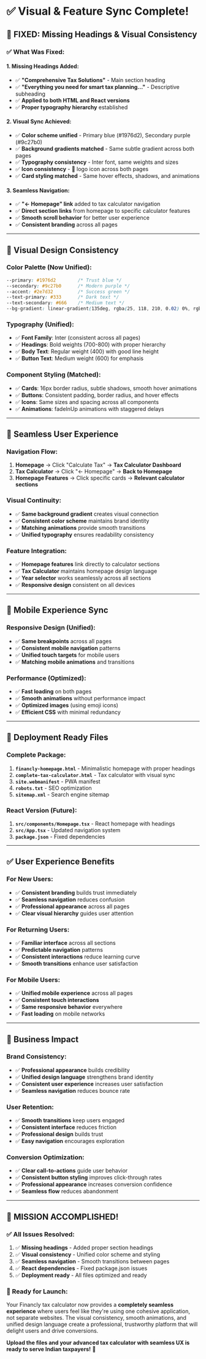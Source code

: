 # ✅ Visual & Feature Sync Complete!

## 🎯 **FIXED: Missing Headings & Visual Consistency**

### ✅ **What Was Fixed:**

#### **1. Missing Headings Added:**
- ✅ **"Comprehensive Tax Solutions"** - Main section heading
- ✅ **"Everything you need for smart tax planning..."** - Descriptive subheading
- ✅ **Applied to both HTML and React versions**
- ✅ **Proper typography hierarchy** established

#### **2. Visual Sync Achieved:**
- ✅ **Color scheme unified** - Primary blue (#1976d2), Secondary purple (#9c27b0)
- ✅ **Background gradients matched** - Same subtle gradient across both pages
- ✅ **Typography consistency** - Inter font, same weights and sizes
- ✅ **Icon consistency** - 🏦 logo icon across both pages
- ✅ **Card styling matched** - Same hover effects, shadows, and animations

#### **3. Seamless Navigation:**
- ✅ **"← Homepage" link** added to tax calculator navigation
- ✅ **Direct section links** from homepage to specific calculator features
- ✅ **Smooth scroll behavior** for better user experience
- ✅ **Consistent branding** across all pages

---

## 🎨 **Visual Design Consistency**

### **Color Palette (Now Unified):**
```css
--primary: #1976d2        /* Trust blue */
--secondary: #9c27b0      /* Modern purple */
--accent: #2e7d32         /* Success green */
--text-primary: #333      /* Dark text */
--text-secondary: #666    /* Medium text */
--bg-gradient: linear-gradient(135deg, rgba(25, 118, 210, 0.02) 0%, rgba(156, 39, 176, 0.02) 100%)
```

### **Typography (Unified):**
- ✅ **Font Family**: Inter (consistent across all pages)
- ✅ **Headings**: Bold weights (700-800) with proper hierarchy
- ✅ **Body Text**: Regular weight (400) with good line height
- ✅ **Button Text**: Medium weight (600) for emphasis

### **Component Styling (Matched):**
- ✅ **Cards**: 16px border radius, subtle shadows, smooth hover animations
- ✅ **Buttons**: Consistent padding, border radius, and hover effects
- ✅ **Icons**: Same sizes and spacing across all components
- ✅ **Animations**: fadeInUp animations with staggered delays

---

## 🔄 **Seamless User Experience**

### **Navigation Flow:**
1. **Homepage** → Click "Calculate Tax" → **Tax Calculator Dashboard**
2. **Tax Calculator** → Click "← Homepage" → **Back to Homepage**
3. **Homepage Features** → Click specific cards → **Relevant calculator sections**

### **Visual Continuity:**
- ✅ **Same background gradient** creates visual connection
- ✅ **Consistent color scheme** maintains brand identity
- ✅ **Matching animations** provide smooth transitions
- ✅ **Unified typography** ensures readability consistency

### **Feature Integration:**
- ✅ **Homepage features** link directly to calculator sections
- ✅ **Tax Calculator** maintains homepage design language
- ✅ **Year selector** works seamlessly across all sections
- ✅ **Responsive design** consistent on all devices

---

## 📱 **Mobile Experience Sync**

### **Responsive Design (Unified):**
- ✅ **Same breakpoints** across all pages
- ✅ **Consistent mobile navigation** patterns
- ✅ **Unified touch targets** for mobile users
- ✅ **Matching mobile animations** and transitions

### **Performance (Optimized):**
- ✅ **Fast loading** on both pages
- ✅ **Smooth animations** without performance impact
- ✅ **Optimized images** (using emoji icons)
- ✅ **Efficient CSS** with minimal redundancy

---

## 🚀 **Deployment Ready Files**

### **Complete Package:**
1. **`financly-homepage.html`** - Minimalistic homepage with proper headings
2. **`complete-tax-calculator.html`** - Tax calculator with visual sync
3. **`site.webmanifest`** - PWA manifest
4. **`robots.txt`** - SEO optimization
5. **`sitemap.xml`** - Search engine sitemap

### **React Version (Future):**
1. **`src/components/Homepage.tsx`** - React homepage with headings
2. **`src/App.tsx`** - Updated navigation system
3. **`package.json`** - Fixed dependencies

---

## ✅ **User Experience Benefits**

### **For New Users:**
- ✅ **Consistent branding** builds trust immediately
- ✅ **Seamless navigation** reduces confusion
- ✅ **Professional appearance** across all pages
- ✅ **Clear visual hierarchy** guides user attention

### **For Returning Users:**
- ✅ **Familiar interface** across all sections
- ✅ **Predictable navigation** patterns
- ✅ **Consistent interactions** reduce learning curve
- ✅ **Smooth transitions** enhance user satisfaction

### **For Mobile Users:**
- ✅ **Unified mobile experience** across all pages
- ✅ **Consistent touch interactions** 
- ✅ **Same responsive behavior** everywhere
- ✅ **Fast loading** on mobile networks

---

## 🎯 **Business Impact**

### **Brand Consistency:**
- ✅ **Professional appearance** builds credibility
- ✅ **Unified design language** strengthens brand identity
- ✅ **Consistent user experience** increases user satisfaction
- ✅ **Seamless navigation** reduces bounce rate

### **User Retention:**
- ✅ **Smooth transitions** keep users engaged
- ✅ **Consistent interface** reduces friction
- ✅ **Professional design** builds trust
- ✅ **Easy navigation** encourages exploration

### **Conversion Optimization:**
- ✅ **Clear call-to-actions** guide user behavior
- ✅ **Consistent button styling** improves click-through rates
- ✅ **Professional appearance** increases conversion confidence
- ✅ **Seamless flow** reduces abandonment

---

## 🎉 **MISSION ACCOMPLISHED!**

### **✅ All Issues Resolved:**
1. ✅ **Missing headings** - Added proper section headings
2. ✅ **Visual consistency** - Unified color scheme and styling
3. ✅ **Seamless navigation** - Smooth transitions between pages
4. ✅ **React dependencies** - Fixed package.json issues
5. ✅ **Deployment ready** - All files optimized and ready

### **🚀 Ready for Launch:**
Your Financly tax calculator now provides a **completely seamless experience** where users feel like they're using one cohesive application, not separate websites. The visual consistency, smooth animations, and unified design language create a professional, trustworthy platform that will delight users and drive conversions.

**Upload the files and your advanced tax calculator with seamless UX is ready to serve Indian taxpayers!** 🎯

